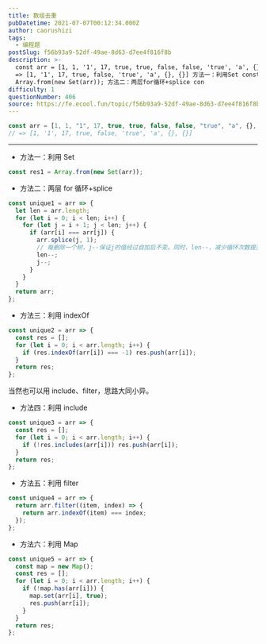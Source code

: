 ```yaml
---
title: 数组去重
pubDatetime: 2021-07-07T00:12:34.000Z
author: caorushizi
tags:
  - 编程题
postSlug: f56b93a9-52df-49ae-8d63-d7ee4f816f8b
description: >-
  const arr = [1, 1, '1', 17, true, true, false, false, 'true', 'a', {}, {}]; //
  => [1, '1', 17, true, false, 'true', 'a', {}, {}] 方法一：利用Set const res1 =
  Array.from(new Set(arr)); 方法二：两层for循环+splice con
difficulty: 1
questionNumber: 406
source: https://fe.ecool.fun/topic/f56b93a9-52df-49ae-8d63-d7ee4f816f8b
---
```


```js
const arr = [1, 1, "1", 17, true, true, false, false, "true", "a", {}, {}];
// => [1, '1', 17, true, false, 'true', 'a', {}, {}]
```

---

- 方法一：利用 Set

```js
const res1 = Array.from(new Set(arr));
```

- 方法二：两层 for 循环+splice

```js
const unique1 = arr => {
  let len = arr.length;
  for (let i = 0; i < len; i++) {
    for (let j = i + 1; j < len; j++) {
      if (arr[i] === arr[j]) {
        arr.splice(j, 1);
        // 每删除一个树，j--保证j的值经过自加后不变。同时，len--，减少循环次数提升性能
        len--;
        j--;
      }
    }
  }
  return arr;
};
```

- 方法三：利用 indexOf

```js
const unique2 = arr => {
  const res = [];
  for (let i = 0; i < arr.length; i++) {
    if (res.indexOf(arr[i]) === -1) res.push(arr[i]);
  }
  return res;
};
```

当然也可以用 include、filter，思路大同小异。

- 方法四：利用 include

```js
const unique3 = arr => {
  const res = [];
  for (let i = 0; i < arr.length; i++) {
    if (!res.includes(arr[i])) res.push(arr[i]);
  }
  return res;
};
```

- 方法五：利用 filter

```js
const unique4 = arr => {
  return arr.filter((item, index) => {
    return arr.indexOf(item) === index;
  });
};
```

- 方法六：利用 Map

```js
const unique5 = arr => {
  const map = new Map();
  const res = [];
  for (let i = 0; i < arr.length; i++) {
    if (!map.has(arr[i])) {
      map.set(arr[i], true);
      res.push(arr[i]);
    }
  }
  return res;
};
```
